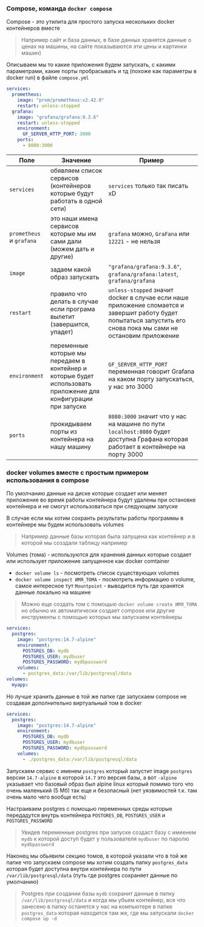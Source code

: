 ### Compose, команда `docker compose`

Compose - это утилита для простого запуска нескольких docker контейнеров вместе

> Например сайт и база данных, в базе данных хранятся данные о ценах на машины, на сайте показываются эти цены и картинки машин)

Описываем мы то какие приложения будем запускать, с какими параметрами, какие порты пробрасывать и тд (похоже как параметры в docker run) в файле `compose.yml`

```yaml
services:
  prometheus:
    image: "prom/prometheus:v2.42.0"
    restart: unless-stopped
  grafana:
    image: "grafana/grafana:9.3.6"
    restart: unless-stopped
    environment:
      GF_SERVER_HTTP_PORT: 3000
    ports:
      - 8080:3000
```

|Поле|Значение|Пример
|-|-|-
|`services`|обявляем список сервисов (контейнеров которые будут работать в одной сети)|`services` только так писать xD
|`prometheus` и `grafana`|это наши имена сервисов которые мы им сами дали (можем дать и другие)|`grafana` можно, `GraFana` или `12221` - не нельзя
|`image`|задаем какой образ запускать| `"grafana/grafana:9.3.6"`, `grafana/grafana:latest`, `grafana/grafana`
|`restart`|правило что делать в случае если програма вылетит (завершится, упадет)|`unless-stopped` значит docker в случае если наше приложение сломается и завершит работу будет попытаться запустить его снова пока мы сами не остановим приложение
|`environment`| переменные которые мы передаем в контейнер и которые будет использовать приложение для конфигурации при запуске | `GF_SERVER_HTTP_PORT` переменная говорит Grafana на каком порту запускаться, у нас это 3000
|`ports`|прокидываем порты из контейнера на нашу машину| `8080:3000` значит что у нас на машине по пути `localhost:8080` будет доступна Графана которая работает в контейнере на порту 3000

### docker volumes вместе с простым примером использования в compose

По умолчанию данные на диске которые создает или меняет приложение во время работы контейнера будут удалены при остановке контейнера и не смогут использоваться при следующем запуске

В случае если мы хотим сохранть результаты работы программы в контейнере мы будем использовать volumes

> Например данные базы которая была запущена как контейнер и в которой мы созздали таблицу например

Volumes (тома) - используются для хранения данных которые создает или использует приложение запущенное как docker comtainer

- `docker volume ls` - посмотреть список существующих volumes
- `docker volume inspect ИМЯ_ТОМА` - посмотреть информацию о volume, самое интересное тут `Mountpoint` - выводится путь где хранятся данные локально на машине

> Можно еще создать том с помощью `docker volume create ИМЯ_ТОМА` но обычно их автоматически создает compose или другие инструменты с помощью которых мы запускаем контейнеры

```yaml
services:
  postgres:
    image: "postgres:14.7-alpine"
    environment:
      POSTGRES_DB: mydb
      POSTGRES_USER: mydbuser
      POSTGRES_PASSWORD: mydbpassword
    volumes:
      - postgres_data:/var/lib/postgresql/data
volumes:
  myapp:
```

Но лучше хранить данные в той же папке где запускаем compose не создавая дополнительно виртуальный том в docker

```yaml
services:
  postgres:
    image: "postgres:14.7-alpine"
    environment:
      POSTGRES_DB: mydb
      POSTGRES_USER: mydbuser
      POSTGRES_PASSWORD: mydbpassword
    volumes:
      - ./postgres_data:/var/lib/postgresql/data
```

Запускаем сервис с именем `postgres` который запустит image `postgres` версии `14.7-alpine` в которой `14.7` это версия базы, а вот `-alpine` указывает что базовый образ был alpine linux который помимо того что очень маленький (5 Мб) так еще и безопасный (нет уязвимостей т.к. там очень мало чего вообще есть)

Настраиваем postgres с помощью переменных среды которые передадутся внутрь контейнера `POSTGRES_DB`, `POSTGRES_USER` и `POSTGRES_PASSWORD`
> Увидев переменные postgres при запуске создаст базу с имеенем `mydb` к которой доступ будет у пользователя `mydbuser` по паролю `mydbpassword`

Наконец мы обьявили секцию томов, в которой указали что в той же папке что запускаем compose мы хотим создать папку `postgres_data` которая будет доступна внутри контейнера по пути `/var/lib/postgresql/data` (путь где postgres сохраняет данные по умолчанию)
> Postgres при создании базы `mydb` сохранит данные в папку `/var/lib/postgresql/data` и когда мы убьем контейнер, все что занесено в папку останется у нас на компьютере в папке `postgres_data` которая находится там же, где мы запускали `docker compose up -d`

